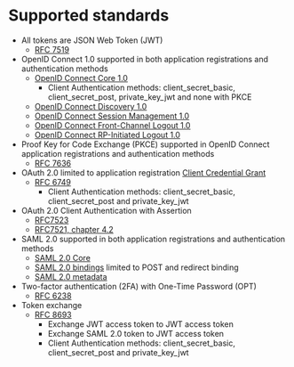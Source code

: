 # Supported standards

- All tokens are JSON Web Token (JWT)
  - [RFC 7519](https://tools.ietf.org/html/rfc7519)
- OpenID Connect 1.0 supported in both application registrations and authentication methods
   - [OpenID Connect Core 1.0](http://openid.net/specs/openid-connect-core-1_0.html)
     - Client Authentication methods: client_secret_basic, client_secret_post, private_key_jwt and none with PKCE
   - [OpenID Connect Discovery 1.0](https://openid.net/specs/openid-connect-discovery-1_0.html)
   - [OpenID Connect Session Management 1.0 ](http://openid.net/specs/openid-connect-session-1_0.html)
   - [OpenID Connect Front-Channel Logout 1.0](http://openid.net/specs/openid-connect-frontchannel-1_0.html)
   - [OpenID Connect RP-Initiated Logout 1.0](https://openid.net/specs/openid-connect-rpinitiated-1_0.html)
- Proof Key for Code Exchange (PKCE) supported in OpenID Connect application registrations and authentication methods
  - [RFC 7636](https://tools.ietf.org/html/rfc7636)
- OAuth 2.0 limited to application registration [Client Credential Grant](https://datatracker.ietf.org/doc/html/rfc6749#section-4.4)
  - [RFC 6749](https://datatracker.ietf.org/doc/html/rfc6749)
     - Client Authentication methods: client_secret_basic, client_secret_post and private_key_jwt
- OAuth 2.0 Client Authentication with Assertion 
  - [RFC7523](https://datatracker.ietf.org/doc/html/rfc7523)
  - [RFC7521, chapter 4.2](https://datatracker.ietf.org/doc/html/rfc7521#section-4.2)
- SAML 2.0 supported in both application registrations and authentication methods
  - [SAML 2.0 Core](https://docs.oasis-open.org/security/saml/v2.0/saml-core-2.0-os.pdf)
  - [SAML 2.0 bindings](https://docs.oasis-open.org/security/saml/v2.0/saml-bindings-2.0-os.pdf) limited to POST and redirect binding
  - [SAML 2.0 metadata](https://docs.oasis-open.org/security/saml/v2.0/saml-metadata-2.0-os.pdf)
- Two-factor authentication (2FA) with One-Time Password (OPT)
  - [RFC 6238](https://datatracker.ietf.org/doc/html/rfc6238)
- Token exchange 
  - [RFC 8693](https://tools.ietf.org/html/rfc8693)
       - Exchange JWT access token to JWT access token
       - Exchange SAML 2.0 token to JWT access token
       - Client Authentication methods: client_secret_basic, client_secret_post and private_key_jwt